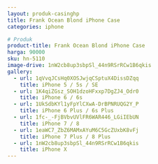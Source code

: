 ```yaml
---
layout: produk-casinghp
title: Frank Ocean Blond iPhone Case
categories: iphone

# Produk
product-title: Frank Ocean Blond iPhone Case
harga: 90000
sku: hn-5110
image-drive: 1nW2cb8up3sbpSl_44n9RSrRCw1B6qkis
gallery:
  - url: 1qVvqJCsHq0XOSJwjqCSptuX4DissDZqq
    title: iPhone 5 / 5s / SE
  - url: 1K4qiZGsz_SOH1dzoHFxxp7DgZJ4_Odr0
    title: iPhone 6 / 6s
  - url: 1UkSdbKYl1yFpYlCXwA-DrBPNRUQG2Y_P
    title: iPhone 6 Plus / 6s Plus
  - url: 1fc-_-FjBVbvUVlFR6WAR446_LGiIEbUN
    title: iPhone 7 / 8
  - url: 1eaWC7_ZbZ6MAMxAYuM6C5GcZUxbK8vFj
    title: iPhone 7 Plus / 8 Plus
  - url: 1nW2cb8up3sbpSl_44n9RSrRCw1B6qkis
    title: iPhone X
---
```

